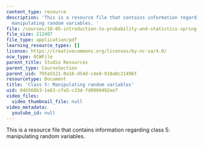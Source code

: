 ```yaml
---
content_type: resource
description: 'This is a resource file that contains information regarding class 5:
  manipulating random variables. '
file: /courses/18-05-introduction-to-probability-and-statistics-spring-2014/04b568b31e63cfa5c33dfd0909492ee7_MIT18_05S14_class5prep_d.pdf
file_size: 212407
file_type: application/pdf
learning_resource_types: []
license: https://creativecommons.org/licenses/by-nc-sa/4.0/
ocw_type: OCWFile
parent_title: Studio Resources
parent_type: CourseSection
parent_uid: 795a5521-0a16-d54d-c4e8-910a0c21496f
resourcetype: Document
title: 'Class 5: Manipulating random variables'
uid: 04b568b3-1e63-cfa5-c33d-fd0909492ee7
video_files:
  video_thumbnail_file: null
video_metadata:
  youtube_id: null
---
```

This is a resource file that contains information regarding class 5: manipulating random variables. 